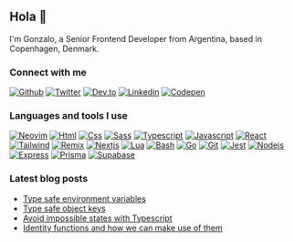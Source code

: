 ## Hola 👋

I'm Gonzalo, a Senior Frontend Developer from Argentina, based in Copenhagen, Denmark.

### Connect with me

[<img src="https://skillicons.dev/icons?i=github" alt="Github" title="Github" />](https://github.com/gonstoll)
[<img src="https://skillicons.dev/icons?i=twitter" alt="Twitter" title="Twitter" />](https://twitter.com/gonzastoll)
[<img src="https://skillicons.dev/icons?i=devto" alt="Dev.to" title="Dev.to" />](https://dev.to/gonzastoll)
[<img src="https://skillicons.dev/icons?i=linkedin" alt="Linkedin" title="Linkedin" />](https://linkedin.com/in/gonzalostoll)
[<img src="https://skillicons.dev/icons?i=codepen" alt="Codepen" title="Codepen" />](https://codepen.com/gonstoll)

### Languages and tools I use

[<img src="https://skillicons.dev/icons?i=neovim" alt="Neovim" title="Neovim" />](https://neovim.io/)
[<img src="https://skillicons.dev/icons?i=html" alt="Html" title="Html" />](https://en.wikipedia.org/wiki/HTML5)
[<img src="https://skillicons.dev/icons?i=css" alt="Css" title="Css" />](https://en.wikipedia.org/wiki/CSS)
[<img src="https://skillicons.dev/icons?i=sass" alt="Sass" title="Sass" />](https://sass-lang.com/)
[<img src="https://skillicons.dev/icons?i=ts" alt="Typescript" title="Typescript" />](https://www.typescriptlang.org/)
[<img src="https://skillicons.dev/icons?i=js" alt="Javascript" title="Javascript" />](https://www.javascript.com/)
[<img src="https://skillicons.dev/icons?i=react" alt="React" title="React" />](https://react.dev/)
[<img src="https://skillicons.dev/icons?i=tailwind" alt="Tailwind" title="Tailwind" />](https://tailwindcss.com/)
[<img src="https://skillicons.dev/icons?i=remix" alt="Remix" title="Remix" />](https://remix.run/)
[<img src="https://skillicons.dev/icons?i=nextjs" alt="Nextjs" title="Nextjs" />](https://nextjs.org/)
[<img src="https://skillicons.dev/icons?i=lua" alt="Lua" title="Lua" />](https://www.lua.org/)
[<img src="https://skillicons.dev/icons?i=bash" alt="Bash" title="Bash" />](https://www.gnu.org/software/bash/)
[<img src="https://skillicons.dev/icons?i=go" alt="Go" title="Go" />](https://go.dev/)
[<img src="https://skillicons.dev/icons?i=git" alt="Git" title="Git" />](https://git-scm.com/)
[<img src="https://skillicons.dev/icons?i=jest" alt="Jest" title="Jest" />](https://jestjs.io/)
[<img src="https://skillicons.dev/icons?i=nodejs" alt="Nodejs" title="Nodejs" />](https://nodejs.org/en)
[<img src="https://skillicons.dev/icons?i=express" alt="Express" title="Express" />](https://expressjs.com/)
[<img src="https://skillicons.dev/icons?i=prisma" alt="Prisma" title="Prisma" />](https://www.prisma.io/)
[<img src="https://skillicons.dev/icons?i=supabase" alt="Supabase" title="Supabase" />](https://supabase.com/)

### Latest blog posts

<!-- BLOG-POST-LIST:START -->
- [Type safe environment variables](https://www.gonzalostoll.com/blog/type-safe-environment-variables)
- [Type safe object keys](https://www.gonzalostoll.com/blog/type-safe-object-keys)
- [Avoid impossible states with Typescript](https://www.gonzalostoll.com/blog/avoid-impossible-states-with-Typescript)
- [Identity functions and how we can make use of them](https://www.gonzalostoll.com/blog/identity-functions-and-how-we-can-make-use-of-them)
<!-- BLOG-POST-LIST:END -->
